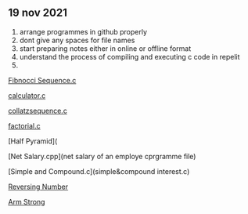 ## 19 nov 2021
1. arrange programmes in github properly
2. dont give any spaces for file names
3. start preparing notes either in online or offline format
4. understand the process of compiling and executing c code in repelit
5. 


[Fibnocci Sequence.c](Fibnoccisequence.c)

[calculator.c](calculator.c)

[collatzsequence.c](collatzsequence.c)

[factorial.c](factorial.c)

[Half Pyramid](

[Net Salary.cpp](net salary of an employe cprgramme file)

[Simple and Compound.c](simple&compound interest.c)

[Reversing Number](reverseofthegivennumber.cpp)

[Arm Strong](armstrongnumberornot.cpp)

